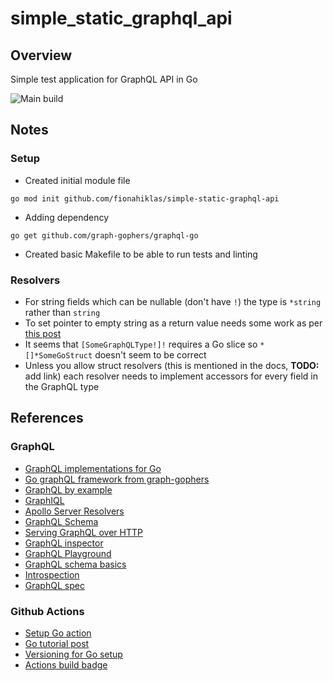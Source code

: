 # simple_static_graphql_api

## Overview

Simple test application for GraphQL API in Go

![Main build](actions/workflows/build-and-test.yaml/badge.svg?branch=main)

## Notes

### Setup 

* Created initial module file

```
go mod init github.com/fionahiklas/simple-static-graphql-api
```

* Adding dependency 

``` 
go get github.com/graph-gophers/graphql-go
```

* Created basic Makefile to be able to run tests and linting 


### Resolvers

* For string fields which can be nullable (don't have `!`) the type is `*string` rather than `string`
* To set pointer to empty string as a return value needs some work as per 
[this post](https://stackoverflow.com/questions/42594789/initialize-string-pointer-in-struct)
* It seems that `[SomeGraphQLType!]!` requires a Go slice so `*[]*SomeGoStruct` doesn't seem to be correct
* Unless you allow struct resolvers (this is mentioned in the docs, __TODO:__ add link) each resolver needs 
to implement accessors for every field in the GraphQL type 



## References

### GraphQL

* [GraphQL implementations for Go](https://graphql.org/code/#go)
* [Go graphQL framework from graph-gophers](https://github.com/graph-gophers/graphql-go)
* [GraphQL by example](https://github.com/tonyghita/graphql-go-example)
* [GraphIQL](https://github.com/graphql/graphiql/tree/main/packages/graphiql)
* [Apollo Server Resolvers](https://www.apollographql.com/docs/apollo-server/data/resolvers/)
* [GraphQL Schema](https://graphql.org/learn/schema/)
* [Serving GraphQL over HTTP](https://graphql.org/learn/serving-over-http/)
* [GraphQL inspector](https://www.the-guild.dev/graphql/inspector/docs/essentials/introspect)
* [GraphQL Playground](https://github.com/graphql/graphql-playground)
* [GraphQL schema basics](https://www.apollographql.com/docs/apollo-server/schema/schema/)
* [Introspection](https://graphql.org/learn/introspection/)
* [GraphQL spec](https://github.com/graphql/graphql-spec/blob/main/README.md)


### Github Actions

* [Setup Go action](https://github.com/actions/setup-go)
* [Go tutorial post](https://medium.com/swlh/setting-up-github-actions-for-go-project-ea84f4ed3a40)
* [Versioning for Go setup](https://github.com/npm/node-semver)
* [Actions build badge](https://docs.github.com/en/actions/monitoring-and-troubleshooting-workflows/adding-a-workflow-status-badge)
